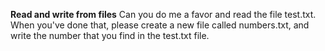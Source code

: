 **Read and write from files**
Can you do me a favor and read the file test.txt. When you've done that, please create a new file called numbers.txt, and write the number that you find in the test.txt file.
